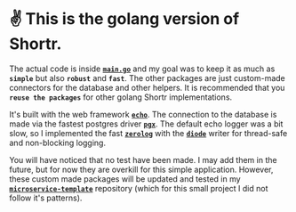 # ✌️ This is the golang version of Shortr.
The actual code is inside [**`main.go`**](main.go) and my goal was to keep it as much as **`simple`** but also **`robust`** and **`fast`**. The other packages are just custom-made connectors for the database and other helpers.
It is recommended that you **`reuse the packages`** for other golang Shortr implementations.

It's built with the web framework [**`echo`**](https://echo.labstack.com/).
The connection to the database is made via the fastest postgres driver [**`pgx`**](https://github.com/jackc/pgx).
The default echo logger was a bit slow, so I implemented the fast [**`zerolog`**](https://github.com/rs/zerolog) with the [**`diode`**](https://github.com/cloudfoundry/go-diodes) writer for thread-safe and non-blocking logging.

You will have noticed that no test have been made. I may add them in the future, but for now they are overkill for this simple application.
However, these custom made packages will be updated and tested in my [**`microservice-template`**](https://github.com/Neoxelox/microservice-template) repository (which for this small project I did not follow it's patterns).
